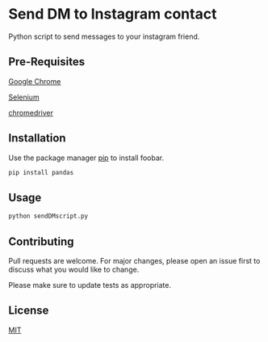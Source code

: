 # Send DM to Instagram contact

Python script to send messages to your instagram friend.

## Pre-Requisites

[Google Chrome](https://choosealicense.com/licenses/mit/)

[Selenium](https://selenium-python.readthedocs.io/)

[chromedriver](http://chromedriver.chromium.org/)

## Installation

Use the package manager [pip](https://pip.pypa.io/en/stable/) to install foobar.

```bash
pip install pandas
```

## Usage

```python
python sendDMscript.py
```

## Contributing

Pull requests are welcome. For major changes, please open an issue first to discuss what you would like to change.

Please make sure to update tests as appropriate.

## License

[MIT](https://choosealicense.com/licenses/mit/)
